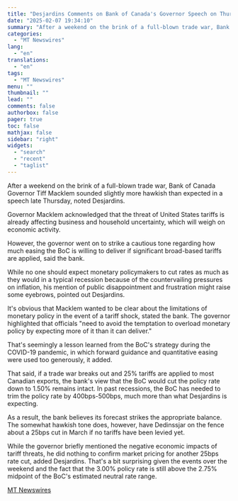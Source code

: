 ```yaml
---
title: "Desjardins Comments on Bank of Canada's Governor Speech on Thursday"
date: "2025-02-07 19:34:10"
summary: "After a weekend on the brink of a full-blown trade war, Bank of Canada Governor Tiff Macklem sounded slightly more hawkish than expected in a speech late Thursday, noted Desjardins. Governor Macklem acknowledged that the threat of United States tariffs is already affecting business and household uncertainty, which will weigh..."
categories:
  - "MT Newswires"
lang:
  - "en"
translations:
  - "en"
tags:
  - "MT Newswires"
menu: ""
thumbnail: ""
lead: ""
comments: false
authorbox: false
pager: true
toc: false
mathjax: false
sidebar: "right"
widgets:
  - "search"
  - "recent"
  - "taglist"
---
```


After a weekend on the brink of a full-blown trade war, Bank of Canada Governor Tiff Macklem sounded slightly more hawkish than expected in a speech late Thursday, noted Desjardins.

Governor Macklem acknowledged that the threat of United States tariffs is already affecting business and household uncertainty, which will weigh on economic activity.

However, the governor went on to strike a cautious tone regarding how much easing the BoC is willing to deliver if significant broad-based tariffs are applied, said the bank.

While no one should expect monetary policymakers to cut rates as much as they would in a typical recession because of the countervailing pressures on inflation, his mention of public disappointment and frustration might raise some eyebrows, pointed out Desjardins.

It's obvious that Macklem wanted to be clear about the limitations of monetary policy in the event of a tariff shock, stated the bank. The governor highlighted that officials "need to avoid the temptation to overload monetary policy by expecting more of it than it can deliver."

That's seemingly a lesson learned from the BoC's strategy during the COVID-19 pandemic, in which forward guidance and quantitative easing were used too generously, it added.

That said, if a trade war breaks out and 25% tariffs are applied to most Canadian exports, the bank's view that the BoC would cut the policy rate down to 1.50% remains intact. In past recessions, the BoC has needed to trim the policy rate by 400bps-500bps, much more than what Desjardins is expecting.

As a result, the bank believes its forecast strikes the appropriate balance. The somewhat hawkish tone does, however, have Dedinssjar on the fence about a 25bps cut in March if no tariffs have been levied yet.

While the governor briefly mentioned the negative economic impacts of tariff threats, he did nothing to confirm market pricing for another 25bps rate cut, added Desjardins. That's a bit surprising given the events over the weekend and the fact that the 3.00% policy rate is still above the 2.75% midpoint of the BoC's estimated neutral rate range.

[MT Newswires](https://www.tradingview.com/news/mtnewswires.com:20250207:A3312268:0/)
